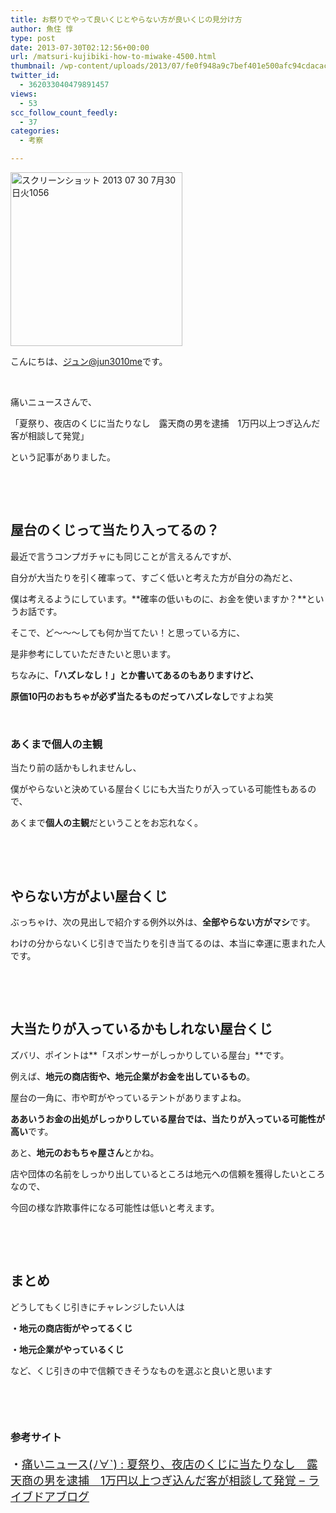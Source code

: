 ```yaml
---
title: お祭りでやって良いくじとやらない方が良いくじの見分け方
author: 魚住 惇
type: post
date: 2013-07-30T02:12:56+00:00
url: /matsuri-kujibiki-how-to-miwake-4500.html
thumbnail: /wp-content/uploads/2013/07/fe0f948a9c7bef401e500afc94cdacac1.png
twitter_id:
  - 362033040479891457
views:
  - 53
scc_follow_count_feedly:
  - 37
categories:
  - 考察

---
```

<img decoding="async" loading="lazy" title="スクリーンショット 2013-07-30 7月30日火1056.png" src="/wp-content/uploads/2013/07/fe0f948a9c7bef401e500afc94cdacac.png" alt="スクリーンショット 2013 07 30 7月30日火1056" width="275" height="278" border="0" />

<!--more-->

こんにちは、[ジュン@jun3010me][1]です。

 

痛いニュースさんで、

「夏祭り、夜店のくじに当たりなし　露天商の男を逮捕　1万円以上つぎ込んだ客が相談して発覚」

という記事がありました。

 

 

## 屋台のくじって当たり入ってるの？

最近で言うコンプガチャにも同じことが言えるんですが、

自分が大当たりを引く確率って、すごく低いと考えた方が自分の為だと、

僕は考えるようにしています。**確率の低いものに、お金を使いますか？**というお話です。

そこで、ど〜〜〜しても何か当てたい！と思っている方に、

是非参考にしていただきたいと思います。

ちなみに、**「ハズレなし！」とか書いてあるのもありますけど、**

**原価10円のおもちゃが必ず当たるものだってハズレなし**ですよね笑

 

### あくまで個人の主観

当たり前の話かもしれませんし、

僕がやらないと決めている屋台くじにも大当たりが入っている可能性もあるので、

あくまで**個人の主観**だということをお忘れなく。

 

 

## やらない方がよい屋台くじ

ぶっちゃけ、次の見出しで紹介する例外以外は、**全部やらない方がマシ**です。

わけの分からないくじ引きで当たりを引き当てるのは、本当に幸運に恵まれた人です。

 

 

## 大当たりが入っているかもしれない屋台くじ

ズバリ、ポイントは**「スポンサーがしっかりしている屋台」**です。

例えば、**地元の商店街や、地元企業がお金を出しているもの**。

屋台の一角に、市や町がやっているテントがありますよね。

**ああいうお金の出処がしっかりしている屋台では、当たりが入っている可能性が高い**です。

あと、**地元のおもちゃ屋さん**とかね。

店や団体の名前をしっかり出しているところは地元への信頼を獲得したいところなので、

今回の様な詐欺事件になる可能性は低いと考えます。

 

 

## まとめ

どうしてもくじ引きにチャレンジしたい人は

**・地元の商店街がやってるくじ**

**・地元企業がやっているくじ**

など、くじ引きの中で信頼できそうなものを選ぶと良いと思います

 

 

### 参考サイト

<p style="font-size: 18px;">
  ・<a href="http://blog.livedoor.jp/dqnplus/archives/1769526.html" target="_blank">痛いニュース(ﾉ∀`) : 夏祭り、夜店のくじに当たりなし　露天商の男を逮捕　1万円以上つぎ込んだ客が相談して発覚 &#8211; ライブドアブログ</a>
</p>

 [1]: https://twitter.com/jun3010me